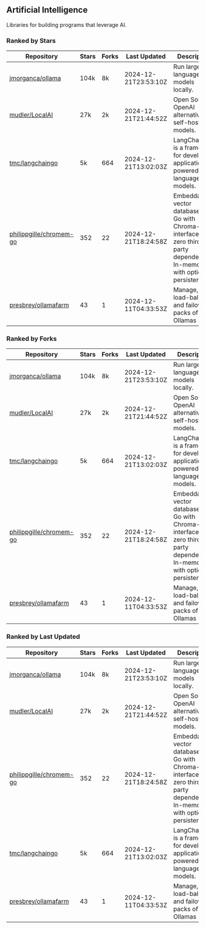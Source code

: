 ## Artificial Intelligence

Libraries for building programs that leverage AI.

### Ranked by Stars

| Repository | Stars | Forks | Last Updated | Description | 
|------------|-------|-------|--------------|-------------|
| [jmorganca/ollama](https://github.com/jmorganca/ollama) | 104k | 8k | 2024-12-21T23:53:10Z |  Run large language models locally. |
| [mudler/LocalAI](https://github.com/mudler/LocalAI) | 27k | 2k | 2024-12-21T21:44:52Z |  Open Source OpenAI alternative, self-host AI models. |
| [tmc/langchaingo](https://github.com/tmc/langchaingo) | 5k | 664 | 2024-12-21T13:02:03Z |  LangChainGo is a framework for developing applications powered by language models. |
| [philippgille/chromem-go](https://github.com/philippgille/chromem-go) | 352 | 22 | 2024-12-21T18:24:58Z |  Embeddable vector database for Go with Chroma-like interface and zero third-party dependencies. In-memory with optional persistence. |
| [presbrey/ollamafarm](https://github.com/presbrey/ollamafarm) | 43 | 1 | 2024-12-11T04:33:53Z |  Manage, load-balance, and failover packs of Ollamas |

### Ranked by Forks

| Repository | Stars | Forks | Last Updated | Description | 
|------------|-------|-------|--------------|-------------|
| [jmorganca/ollama](https://github.com/jmorganca/ollama) | 104k | 8k | 2024-12-21T23:53:10Z |  Run large language models locally. |
| [mudler/LocalAI](https://github.com/mudler/LocalAI) | 27k | 2k | 2024-12-21T21:44:52Z |  Open Source OpenAI alternative, self-host AI models. |
| [tmc/langchaingo](https://github.com/tmc/langchaingo) | 5k | 664 | 2024-12-21T13:02:03Z |  LangChainGo is a framework for developing applications powered by language models. |
| [philippgille/chromem-go](https://github.com/philippgille/chromem-go) | 352 | 22 | 2024-12-21T18:24:58Z |  Embeddable vector database for Go with Chroma-like interface and zero third-party dependencies. In-memory with optional persistence. |
| [presbrey/ollamafarm](https://github.com/presbrey/ollamafarm) | 43 | 1 | 2024-12-11T04:33:53Z |  Manage, load-balance, and failover packs of Ollamas |

### Ranked by Last Updated

| Repository | Stars | Forks | Last Updated | Description | 
|------------|-------|-------|--------------|-------------|
| [jmorganca/ollama](https://github.com/jmorganca/ollama) | 104k | 8k | 2024-12-21T23:53:10Z |  Run large language models locally. |
| [mudler/LocalAI](https://github.com/mudler/LocalAI) | 27k | 2k | 2024-12-21T21:44:52Z |  Open Source OpenAI alternative, self-host AI models. |
| [philippgille/chromem-go](https://github.com/philippgille/chromem-go) | 352 | 22 | 2024-12-21T18:24:58Z |  Embeddable vector database for Go with Chroma-like interface and zero third-party dependencies. In-memory with optional persistence. |
| [tmc/langchaingo](https://github.com/tmc/langchaingo) | 5k | 664 | 2024-12-21T13:02:03Z |  LangChainGo is a framework for developing applications powered by language models. |
| [presbrey/ollamafarm](https://github.com/presbrey/ollamafarm) | 43 | 1 | 2024-12-11T04:33:53Z |  Manage, load-balance, and failover packs of Ollamas |

